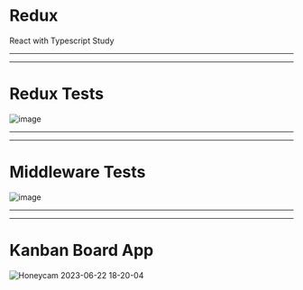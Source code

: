 # Redux
React with Typescript Study

---
---
# Redux Tests

![image](https://github.com/siwooJang/Redux/assets/88125431/7c3d82b1-c744-4676-802e-08584e4417e1)

---
---
# Middleware Tests

![image](https://github.com/siwooJang/Redux/assets/88125431/1f411b68-9236-458a-81b3-4d5421c73bb8)

---
---
# Kanban Board App
![Honeycam 2023-06-22 18-20-04](https://github.com/siwooJang/Redux/assets/88125431/1a249b70-3485-47c7-a8ec-9f8f609f36e1)

